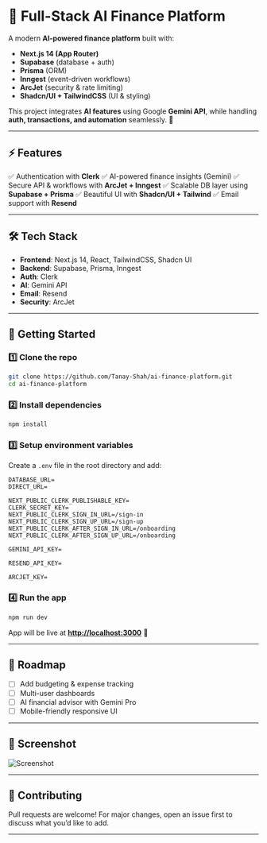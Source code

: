 # 💸 Full-Stack AI Finance Platform

A modern **AI-powered finance platform** built with:

* **Next.js 14 (App Router)**
* **Supabase** (database + auth)
* **Prisma** (ORM)
* **Inngest** (event-driven workflows)
* **ArcJet** (security & rate limiting)
* **Shadcn/UI + TailwindCSS** (UI & styling)

This project integrates **AI features** using Google **Gemini API**, while handling **auth, transactions, and automation** seamlessly. 🚀

---

## ⚡ Features

✅ Authentication with **Clerk**
✅ AI-powered finance insights (Gemini)
✅ Secure API & workflows with **ArcJet + Inngest**
✅ Scalable DB layer using **Supabase + Prisma**
✅ Beautiful UI with **Shadcn/UI + Tailwind**
✅ Email support with **Resend**

---

## 🛠️ Tech Stack

* **Frontend**: Next.js 14, React, TailwindCSS, Shadcn UI
* **Backend**: Supabase, Prisma, Inngest
* **Auth**: Clerk
* **AI**: Gemini API
* **Email**: Resend
* **Security**: ArcJet

---

## 📂 Getting Started

### 1️⃣ Clone the repo

```bash
git clone https://github.com/Tanay-Shah/ai-finance-platform.git
cd ai-finance-platform
```

### 2️⃣ Install dependencies

```bash
npm install
```

### 3️⃣ Setup environment variables

Create a `.env` file in the root directory and add:

```
DATABASE_URL=
DIRECT_URL=

NEXT_PUBLIC_CLERK_PUBLISHABLE_KEY=
CLERK_SECRET_KEY=
NEXT_PUBLIC_CLERK_SIGN_IN_URL=/sign-in
NEXT_PUBLIC_CLERK_SIGN_UP_URL=/sign-up
NEXT_PUBLIC_CLERK_AFTER_SIGN_IN_URL=/onboarding
NEXT_PUBLIC_CLERK_AFTER_SIGN_UP_URL=/onboarding

GEMINI_API_KEY=

RESEND_API_KEY=

ARCJET_KEY=
```

### 4️⃣ Run the app

```bash
npm run dev
```

App will be live at **[http://localhost:3000](http://localhost:3000)** 🎉

---

## 🚀 Roadmap

* [ ] Add budgeting & expense tracking
* [ ] Multi-user dashboards
* [ ] AI financial advisor with Gemini Pro
* [ ] Mobile-friendly responsive UI

---

## 📸 Screenshot

![Screenshot](https://github.com/user-attachments/assets/1bc50b85-b421-4122-8ba4-ae68b2b61432)

---

## 🤝 Contributing

Pull requests are welcome! For major changes, open an issue first to discuss what you’d like to add.

---
